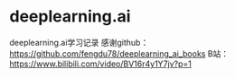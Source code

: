 # deeplearning.ai
deeplearning.ai学习记录
感谢github：https://github.com/fengdu78/deeplearning_ai_books B站：https://www.bilibili.com/video/BV16r4y1Y7jv?p=1








